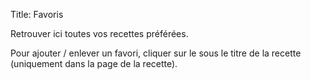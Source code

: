 Title: Favoris

Retrouver ici toutes vos recettes préférées.

<div id="fav"></div>

Pour ajouter / enlever un favori, cliquer sur le <i class="fas fa-heart"></i> sous le titre de la recette (uniquement dans la page de la recette).

<script>
    const favs = localStorage.getItem('my-favs');
    if (favs) {
        const favArray = JSON.parse(favs);
        let html = '<div><ul class="list">';
        for (let fav of favArray) {
            html += '<li><a href="' + fav.url + '">'  + fav.title + '</a></li>';
        }
        html += '</ul></div>'
        const el = document.getElementById('fav');
        el.innerHTML = html;
    }
</script>